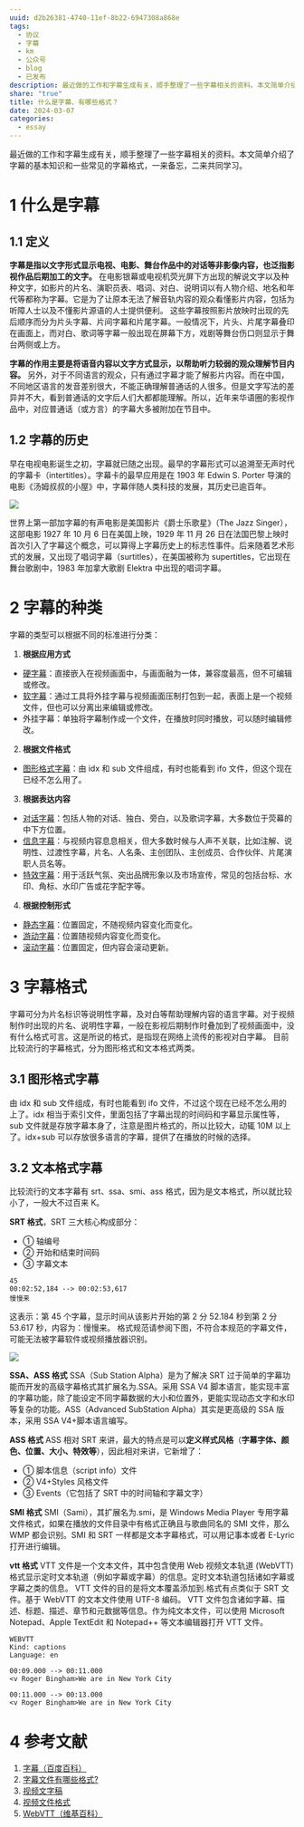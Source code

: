 ```yaml
---
uuid: d2b26381-4740-11ef-8b22-6947308a868e
tags:
  - 协议
  - 字幕
  - km
  - 公众号
  - blog
  - 已发布
description: 最近做的工作和字幕生成有关，顺手整理了一些字幕相关的资料。本文简单介绍了字幕的基本知识和一些常见的字幕格式，一来备忘，二来共同学习。
share: "true"
title: 什么是字幕、有哪些格式？
date: 2024-03-07
categories:
  - essay
---
```


最近做的工作和字幕生成有关，顺手整理了一些字幕相关的资料。本文简单介绍了字幕的基本知识和一些常见的字幕格式，一来备忘，二来共同学习。

# 1 什么是字幕

## 1.1 定义

**字幕是指以文字形式显示电视、电影、舞台作品中的对话等非影像内容，也泛指影视作品后期加工的文字。** 在电影银幕或电视机荧光屏下方出现的解说文字以及种种文字，如影片的片名、演职员表、唱词、对白、说明词以有人物介绍、地名和年代等都称为字幕。它是为了让原本无法了解音轨内容的观众看懂影片内容，包括为听障人士以及不懂影片源语的人士提供便利。
这些字幕按照影片放映时出现的先后顺序而分为片头字幕、片间字幕和片尾字幕。一般情况下，片头、片尾字幕叠印在画面上，而对白、歌词等字幕一般出现在屏幕下方，戏剧等舞台伤口则显示于舞台两侧或上方。

**字幕的作用主要是将语音内容以文字方式显示，以帮助听力较弱的观众理解节目内容。** 另外，对于不同语言的观众，只有通过字幕才能了解影片内容。而在中国，不同地区语言的发音差别很大，不能正确理解普通话的人很多。但是文字写法的差异并不大，看到普通话的文字后人们大都都能理解。所以，近年来华语圈的影视作品中，对应普通话（或方言）的字幕大多被附加在节目中。

## 1.2 字幕的历史

早在电视电影诞生之初，字幕就已随之出现。最早的字幕形式可以追溯至无声时代的字幕卡（intertitles）。字幕卡的最早应用是在 1903 年 Edwin S. Porter 导演的电影《汤姆叔叔的小屋》中，字幕伴随人类科技的发展，其历史已逾百年。

![](assets/images/Pasted%20image%2020240302134308.png)

世界上第一部加字幕的有声电影是美国影片《爵士乐歌星》（The Jazz Singer），这部电影 1927 年 10 月 6 日在美国上映，1929 年 11 月 26 日在法国巴黎上映时首次引入了字幕这个概念，可以算得上字幕历史上的标志性事件。后来随着艺术形式的发展，又出现了唱词字幕（surtitles），在美国被称为 supertitles，它出现在舞台歌剧中，1983 年加拿大歌剧 Elektra 中出现的唱词字幕。

# 2 字幕的种类

字幕的类型可以根据不同的标准进行分类：

1. **根据应用方式**

- [硬字幕](https://m.baidu.com/s?word=%E7%A1%AC%E5%AD%97%E5%B9%95&sa=re_dqa_zy)：直接嵌入在视频画面中，与画面融为一体，兼容度最高，但不可编辑或修改。
- [软字幕](https://m.baidu.com/s?word=%E8%BD%AF%E5%AD%97%E5%B9%95&sa=re_dqa_zy)：通过工具将外挂字幕与视频画面压制打包到一起，表面上是一个视频文件，但也可以分离出来编辑或修改。
- 外挂字幕：单独将字幕制作成一个文件，在播放时同时播放，可以随时编辑修改。

2. **根据文件格式**

- [图形格式字幕](https://m.baidu.com/s?word=%E5%9B%BE%E5%BD%A2%E6%A0%BC%E5%BC%8F%E5%AD%97%E5%B9%95&sa=re_dqa_zy)：由 idx 和 sub 文件组成，有时也能看到 ifo 文件，但这个现在已经不怎么用了。

3. **根据表达内容**

- [对话字幕](https://m.baidu.com/s?word=%E5%AF%B9%E8%AF%9D%E5%AD%97%E5%B9%95&sa=re_dqa_zy)：包括人物的对话、独白、旁白，以及歌词字幕，大多数位于荧幕的中下方位置。
- [信息字幕](https://m.baidu.com/s?word=%E4%BF%A1%E6%81%AF%E5%AD%97%E5%B9%95&sa=re_dqa_zy)：与视频内容息息相关，但大多数时候与人声不关联，比如注解、说明性、过渡性字幕，片名、人名条、主创团队、主创成员、合作伙伴、片尾演职人员名等。
- [特效字幕](https://m.baidu.com/s?word=%E7%89%B9%E6%95%88%E5%AD%97%E5%B9%95&sa=re_dqa_zy)：用于活跃气氛、突出品牌形象以及市场宣传，常见的包括台标、水印、角标、水印广告或花字配字等。

4. **根据控制形式**

- [静态字幕](https://m.baidu.com/s?word=%E9%9D%99%E6%80%81%E5%AD%97%E5%B9%95&sa=re_dqa_zy)：位置固定，不随视频内容变化而变化。
- [游动字幕](https://m.baidu.com/s?word=%E6%B8%B8%E5%8A%A8%E5%AD%97%E5%B9%95&sa=re_dqa_zy)：位置随视频内容变化而变化。
- [滚动字幕](https://m.baidu.com/s?word=%E6%BB%9A%E5%8A%A8%E5%AD%97%E5%B9%95&sa=re_dqa_zy)：位置固定，但内容会滚动更新。

# 3 字幕格式

字幕可分为片名标识等说明性字幕，及对白等帮助理解内容的语言字幕。对于视频制作时出现的片名、说明性字幕，一般在影视后期制作时叠加到了视频画面中，没有什么格式可言。这是所说的格式，是指现在网络上流传的影视对白字幕。
目前比较流行的字幕格式，分为图形格式和文本格式两类。

## 3.1 图形格式字幕

由 idx 和 sub 文件组成，有时也能看到 ifo 文件，不过这个现在已经不怎么用的上了。idx 相当于索引文件，里面包括了字幕出现的时间码和字幕显示属性等，sub 文件就是存放字幕本身了，注意是图片格式的，所以比较大，动辄 10M 以上了。idx+sub 可以存放很多语言的字幕，提供了在播放的时候的选择。

## 3.2 文本格式字幕

比较流行的文本字幕有 srt、ssa、smi、ass 格式，因为是文本格式，所以就比较小了，一般大不过百来 K。

**SRT 格式**，SRT 三大核心构成部分：

- ① 轴编号
- ② 开始和结束时间码
- ③ 字幕文本

```
45
00:02:52,184 --> 00:02:53,617
慢慢来
```

这表示：第 45 个字幕，显示时间从该影片开始的第 2 分 52.184 秒到第 2 分 53.617 秒，内容为：慢慢来。
格式规范请参阅下图，不符合本规范的字幕文件，可能无法被字幕软件或视频播放器识别。

![](assets/images/Pasted%20image%2020240302134827.png)

**SSA、ASS 格式**
SSA（Sub Station Alpha）是为了解决 SRT 过于简单的字幕功能而开发的高级字幕格式其扩展名为.SSA。采用 SSA V4 脚本语言，能实现丰富的字幕功能，除了能设定不同字幕数据的大小和位置外，更能实现动态文字和水印等复杂的功能。ASS（Advanced SubStation Alpha）其实是更高级的 SSA 版本，采用 SSA V4+脚本语言编写。

**ASS 格式**
ASS 相对 SRT 来讲，最大的特点是可以**定义样式风格**（**字幕字体、颜色、位置、大小、特效等**），因此相对来讲，它新增了：

- ① 脚本信息（script info）文件
- ② V4+Styles 风格文件
- ③ Events（它包括了 SRT 中的时间轴和字幕文字）

**SMI 格式**
SMI（Sami），其扩展名为.smi，是 Windows Media Player 专用字幕文件格式，如果在播放的文件目录中有格式正确且与歌曲同名的 SMI 文件，那么 WMP 都会识别。SMI 和 SRT 一样都是文本字幕格式，可以用记事本或者 E-Lyric 打开进行编辑。

**vtt 格式**
VTT 文件是一个文本文件，其中包含使用 Web 视频文本轨道 (WebVTT) 格式显示定时文本轨道（例如字幕或字幕）的信息。定时文本轨道包括诸如字幕或字幕之类的信息。 VTT 文件的目的是将文本覆盖添加到.格式有点类似于 SRT 文件。基于 WebVTT 的文本文件使用 UTF-8 编码。 VTT 文件包含诸如字幕、描述、标题、描述、章节和元数据等信息。作为纯文本文件，可以使用 Microsoft Notepad、Apple TextEdit 和 Notepad++ 等文本编辑器打开 VTT 文件。

```
WEBVTT
Kind: captions
Language: en

00:09.000 --> 00:11.000
<v Roger Bingham>We are in New York City

00:11.000 --> 00:13.000
<v Roger Bingham>We are in New York City
```

# 4 参考文献

1. [字幕（百度百科）](https://baike.baidu.com/item/%E5%AD%97%E5%B9%95/4125759)
2. [字幕文件有哪些格式?](https://www.zhihu.com/question/380038769)
3. [视频文字稿](https://mp.weixin.qq.com/s?__biz=MzU5MzQ5NzczOA==&mid=2247484895&idx=2&sn=311e973b9302806cef55d113700d385f&chksm=fe0ede3ac979572c0f56bc6d54348bb914aba456da1a783bb3cd635ca459ff4cc8b7e6bc41aa&scene=27)
4. [视频文件格式](https://docs.fileformat.com/zh/video/vtt/)
5. [WebVTT（维基百科）](https://zh.wikipedia.org/wiki/WebVTT)
